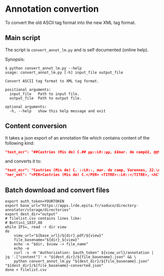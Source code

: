 # Annotation convertion

To convert the old ASCII tag format into the new XML tag format.

## Main script
The script is `convert_annot_lm.py` and is self documented (online help).

Synopsis:
```
$ python convert_annot_lm.py --help
usage: convert_annot_lm.py [-h] input_file output_file

Convert ASCII tag format to XML tag format.

positional arguments:
  input_file   Path to input file.
  output_file  Path to output file.

optional arguments:
  -h, --help   show this help message and exit
```

## Content conversion
It takes a json export of an annotation file which contains content of the following kind:
```json
"text_ocr": "##Castries (Mis de) C.## µµ::LH::µµ, ££mar. de camp££, @@Varennes@@, $$22$$.\n",
```

and converts it to:
```json
"text_ocr": "Castries (Mis de) C. ::LH::, mar. de camp, Varennes, 22.\n",
"ner_xml": "<PER>Castries (Mis de) C.</PER> <TITRE>::LH::</TITRE>, <ACT>mar. de camp</ACT>, <LOC>Varennes</LOC>, <CARD>22</CARD>.\n",
```

## Batch download and convert files
```shell
export auth_token=YOURTOKEN
export base_url="https://apps.lrde.epita.fr/soduco/directory-annotator/storage/directories"
export dest_dir="output"
# filelist.csv contains lines like:
# Bottin1_1837,80
while IFS=, read -r dir view 
do
    view_url="${base_url}/${dir}.pdf/${view}"
    file_basename="${dir}_${view}"
    echo -n "$dir, $view -> file_name"
    echo -e
    curl -s -H "Authorization: $auth_token" ${view_url}/annotation | jq '.["content"]' > "${dest_dir}/${file_basename}.json" && \
    python convert_annot_lm.py "${dest_dir}/${file_basename}.json" "${dest_dir}/${file_basename}-converted.json"
done < filelist.csv
```
